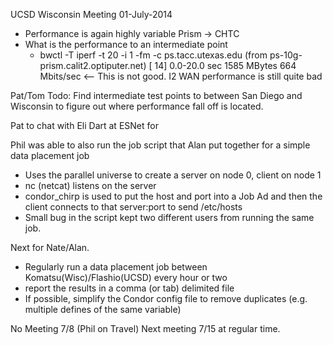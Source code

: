 UCSD Wisconsin Meeting 01-July-2014
* Performance is again highly variable  Prism -> CHTC
* What is the performance to an intermediate point
   * bwctl -T iperf -t 20 -i 1 -fm -c ps.tacc.utexas.edu   (from ps-10g-prism.calit2.optiputer.net)
   [ 14]  0.0-20.0 sec  1585 MBytes   664 Mbits/sec  <-- This is not good. I2 WAN performance is still quite bad
   
   
Pat/Tom Todo:  Find intermediate test points to between San Diego and Wisconsin to figure out where 
performance fall off is located. 

Pat to chat with Eli Dart at ESNet for 

Phil was able to also run the job script that Alan put together for a simple data placement job
* Uses the parallel universe to create a server on node 0, client on node 1
* nc (netcat) listens on the server
* condor_chirp is used to put  the host and port into a Job Ad and then the client connects to that server:port to send /etc/hosts
* Small bug in the script kept two different users from running the same job.

Next for Nate/Alan.
* Regularly run a data placement job between Komatsu(Wisc)/Flashio(UCSD) every hour or two
* report the results in a comma (or tab) delimited file
* If possible, simplify the Condor config file to remove duplicates (e.g. multiple defines of the same variable)


No Meeting 7/8 (Phil on Travel)
Next meeting 7/15 at regular time.






